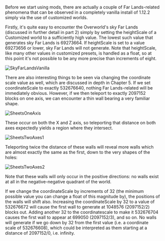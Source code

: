 Before we start using mods, there are actually a couple of Far Lands-related phenomena that can be observed in a completely vanilla install of 1.12.2 simply via the use of customized worlds.

Firstly, it's quite easy to encounter the Overworld's sky Far Lands (discussed in further detail in part 2) simply by setting the heightScale of a Customized world to a sufficiently high value. The lowest such value that generates sky Far Lands is 69273664. If heightScale is set to a value 69273656 or lower, sky Far Lands will not generate. Note that heightScale, like many other values in customized presets, is handled as a float, so at this point it's not possible to be any more precise than increments of eight.

![SkyFarLandsVanilla](https://raw.githubusercontent.com/muzikbike/FarLandsChronicles/patch-3/assets/Ch2/SkyFarLandsVanilla.png)

There are also interesting things to be seen via changing the coordinate scale value as well, which are discussed in depth in Chapter 5. If we set coordinateScale to exactly 532676640, nothing Far Lands-related will be immediately obvious. However, if we then teleport to exactly 2097152 blocks on one axis, we can encounter a thin wall bearing a very familiar shape.

![SheetsOneAxis](https://raw.githubusercontent.com/muzikbike/FarLandsChronicles/patch-3/assets/Ch2/SheetsOneAxis.png)

These occur on both the X and Z axis, so teleporting that distance on both axes expectedly yields a region where they intersect.

![SheetsTwoAxes1](https://raw.githubusercontent.com/muzikbike/FarLandsChronicles/patch-3/assets/Ch2/SheetsTwoAxes1.png)

Teleporting twice the distance of these walls will reveal more walls which are almost exactly the same as the first, down to the very shapes of the holes:

![SheetsTwoAxes2](https://raw.githubusercontent.com/muzikbike/FarLandsChronicles/patch-3/assets/Ch2/SheetsTwoAxes2.png)

Note that these walls will only occur in the positive directions: no walls exist at all in the negative-negative quadrant of the world.

If we change the coordinateScale by increments of 32 (the minimum possible value you can change a float of this magnitude by), the positions of the walls will shift also. Increasing the coordinateScale by 32 to a value of 532676672 will cause the first wall to generate at 1048576 (2097152/2) blocks out. Adding another 32 to the coordinatescale to make it 532676704 causes the first wall to appear at 699050 (2097152/3), and so on. No walls will generate if we go down by 32 from the first value (i.e. a coordinate scale of 532676608), which could be interpreted as them starting at a distance of 2097152/0, i.e. infinity.
